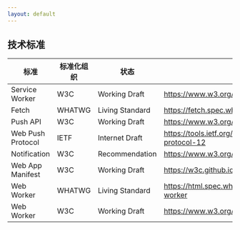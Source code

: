 ```yaml
---
layout: default
---
```


## 技术标准

标准 | 标准化组织 | 状态 | 链接
---  | ---  | --- | ---
Service Worker    | W3C    | Working Draft   | <https://www.w3.org/TR/service-workers/>
Fetch             | WHATWG | Living Standard | <https://fetch.spec.whatwg.org/>
Push API          | W3C    | Working Draft   | <https://www.w3.org/TR/push-api/>
Web Push Protocol | IETF   | Internet Draft  | <https://tools.ietf.org/html/draft-ietf-webpush-protocol-12>
Notification      | W3C    | Recommendation  | <https://www.w3.org/TR/notifications/>
Web App Manifest  | W3C    | Working Draft   | <https://w3c.github.io/manifest/>
Web Worker        | WHATWG | Living Standard | <https://html.spec.whatwg.org/multipage/#dom-worker>
Web Worker        | W3C    | Working Draft   | <https://www.w3.org/TR/workers/>
